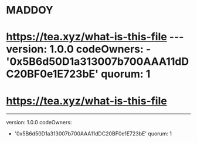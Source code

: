 # MADDOY
# https://tea.xyz/what-is-this-file --- version: 1.0.0 codeOwners:   - '0x5B6d50D1a313007b700AAA11dDC20BF0e1E723bE' quorum: 1
# https://tea.xyz/what-is-this-file
---
version: 1.0.0
codeOwners:
  - '0x5B6d50D1a313007b700AAA11dDC20BF0e1E723bE'
quorum: 1
